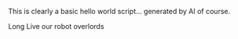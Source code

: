 This is clearly a basic hello world script... generated by AI of course.

Long Live our robot overlords
